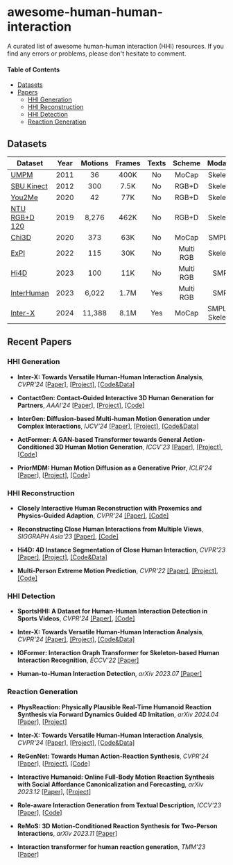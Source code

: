 # awesome-human-human-interaction
A curated list of awesome human-human interaction (HHI) resources. If you find any errors or problems, please don't hesitate to comment.


#### Table of Contents
* [Datasets](#datasets)
* [Papers](#recent-papers)
    * [HHI Generation](#hhi-generation)
    * [HHI Reconstruction](#hhi-reconstruction)
    * [HHI Detection](#)
    * [Reaction Generation](#reaction-generation)

## Datasets

| Dataset | Year | Motions | Frames | Texts | Scheme | Modality |
| ---------- | :-----------:  | :-----------:  | :-----------: | :-----------: | :-----------: | :-----------: |
| [UMPM](https://www.projects.science.uu.nl/umpm/) | 2011 | 36 | 400K | No | MoCap | Skeleton |
| [SBU Kinect](http://vision.cs.stonybrook.edu/~kiwon/Datasets/SBU_Kinect_Interactions/README.txt) | 2012 | 300 | 7.5K | No | RGB+D | Skeleton |
| [You2Me](https://vision.cs.utexas.edu/projects/you2me/) | 2020 | 42 | 77K | No | RGB+D | Skeleton |
| [NTU RGB+D 120](https://rose1.ntu.edu.sg/dataset/actionRecognition/) | 2019 | 8,276 | 462K | No | RGB+D | Skeleton |
| [Chi3D](https://ci3d.imar.ro/chi3d) | 2020 | 373 | 63K | No | MoCap | SMPL-X | 
| [ExPI](https://team.inria.fr/robotlearn/research/expi-dataset/) | 2022 | 115 | 30K | No | Multi RGB | Skeleton |
| [Hi4D](https://yifeiyin04.github.io/Hi4D/) | 2023 | 100 | 11K | No | Multi RGB | SMPL |
| [InterHuman](https://tr3e.github.io/intergen-page/) | 2023 | 6,022 | 1.7M | Yes | Multi RGB | SMPL |
| [Inter-X](https://liangxuy.github.io/inter-x/) | 2024 | 11,388 | 8.1M | Yes | MoCap | SMPL-X, Skeleton |


## Recent Papers

<!-- ****, __ [[Paper]](), [[Project]](), [[Code]]() -->

### HHI Generation
- **Inter-X: Towards Versatile Human-Human Interaction Analysis**, _CVPR'24_ [[Paper]](https://arxiv.org/abs/2312.16051), [[Project]](https://liangxuy.github.io/inter-x/), [[Code&Data]](https://github.com/liangxuy/Inter-X)

- **ContactGen: Contact-Guided Interactive 3D Human Generation for Partners**, _AAAI'24_ [[Paper]](https://arxiv.org/abs/2401.17212), [[Project]](https://dongjunku.github.io/contactgen/), [[Code]](https://github.com/dongjunKu/ContactGen/)

- **InterGen: Diffusion-based Multi-human Motion Generation under Complex Interactions**, _IJCV'24_ [[Paper]](https://arxiv.org/abs/2304.05684), [[Project]](https://tr3e.github.io/intergen-page/), [[Code&Data]](https://drive.google.com/drive/folders/1oyozJ4E7Sqgsr7Q747Na35tWo5CjNYk3)

- **ActFormer: A GAN-based Transformer towards General Action-Conditioned 3D Human Motion Generation**, _ICCV'23_ [[Paper]](https://arxiv.org/abs/2203.07706), [[Project]](https://liangxuy.github.io/actformer/), [[Code]](https://github.com/Szy-Young/actformer)

- **PriorMDM: Human Motion Diffusion as a Generative Prior**, _ICLR'24_ [[Paper]](https://arxiv.org/abs/2303.01418), [[Project]](https://priormdm.github.io/priorMDM-page/), [[Code]](https://github.com/priorMDM/priorMDM)

### HHI Reconstruction
- **Closely Interactive Human Reconstruction with Proxemics and Physics-Guided Adaption**, _CVPR'24_ [[Paper]](https://arxiv.org/abs/2404.11291), [[Code]](https://github.com/boycehbz/HumanInteraction)

- **Reconstructing Close Human Interactions from Multiple Views**, _SIGGRAPH Asia'23_ [[Paper]](https://arxiv.org/abs/2401.16173), [[Code]](https://github.com/zju3dv/CloseMoCap)

- **Hi4D: 4D Instance Segmentation of Close Human Interaction**, _CVPR'23_ [[Paper]](https://arxiv.org/abs/2303.15380v1), [[Project]](https://yifeiyin04.github.io/Hi4D/), [[Code&Data]](https://github.com/yifeiyin04/Hi4D)

- **Multi-Person Extreme Motion Prediction**, _CVPR'22_ [[Paper]](https://arxiv.org/abs/2105.08825), [[Project]](https://team.inria.fr/robotlearn/multi-person-extreme-motion-prediction/), [[Code]](https://github.com/GUO-W/MultiMotion)


### HHI Detection

- **SportsHHI: A Dataset for Human-Human Interaction Detection in Sports Videos**, _CVPR'24_ [[Paper]](https://arxiv.org/abs/2404.04565), [[Code]](https://github.com/MCG-NJU/SportsHHI)

- **Inter-X: Towards Versatile Human-Human Interaction Analysis**, _CVPR'24_ [[Paper]](https://arxiv.org/abs/2312.16051), [[Project]](https://liangxuy.github.io/inter-x/), [[Code&Data]](https://github.com/liangxuy/Inter-X)

- **IGFormer: Interaction Graph Transformer for Skeleton-based Human Interaction Recognition**, _ECCV'22_ [[Paper]](https://arxiv.org/abs/2207.12100)

- **Human-to-Human Interaction Detection**, _arXiv 2023.07_ [[Paper]](https://arxiv.org/abs/2307.00464)


### Reaction Generation

- **PhysReaction: Physically Plausible Real-Time Humanoid Reaction Synthesis via Forward Dynamics Guided 4D Imitation**, _arXiv 2024.04_ [[Paper]](https://arxiv.org/abs/2404.01081), [[Project]](https://yunzeliu.github.io/PhysReaction/)

- **Inter-X: Towards Versatile Human-Human Interaction Analysis**, _CVPR'24_ [[Paper]](https://arxiv.org/abs/2312.16051), [[Project]](https://liangxuy.github.io/inter-x/), [[Code&Data]](https://github.com/liangxuy/Inter-X)

- **ReGenNet: Towards Human Action-Reaction Synthesis**, _CVPR'24_ [[Paper]](https://arxiv.org/abs/2403.11882), [[Project]](https://liangxuy.github.io/ReGenNet/), [[Code]](https://github.com/liangxuy/ReGenNet)

- **Interactive Humanoid: Online Full-Body Motion Reaction Synthesis with Social Affordance Canonicalization and Forecasting**, _arXiv 2023.12_ [[Paper]](https://arxiv.org/abs/2312.08983), [[Project]](https://yunzeliu.github.io/iHuman/)

- **Role-aware Interaction Generation from Textual Description**, _ICCV'23_ [[Paper]](https://openaccess.thecvf.com/content/ICCV2023/html/Tanaka_Role-Aware_Interaction_Generation_from_Textual_Description_ICCV_2023_paper.html), [[Code]](https://github.com/line/Human-Interaction-Generation)

- **ReMoS: 3D Motion-Conditioned Reaction Synthesis for Two-Person Interactions**, _arXiv 2023.11_ [[Paper]](https://arxiv.org/abs/2311.17057)

- **Interaction transformer for human reaction generation**, _TMM'23_ [[Paper]](https://arxiv.org/abs/2207.01685)